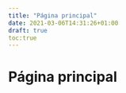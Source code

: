 ```yaml
---
title: "Página principal"
date: 2021-03-06T14:31:26+01:00
draft: true
toc:true
---
```

# Página principal


